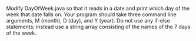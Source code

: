 Modify DayOfWeek.java so that it reads in a date and print which day of the week that date falls on. Your program should take three command line arguments, M (month), D (day), and Y (year). Do not use any if-else statements; instead use a string array consisting of the names of the 7 days of the week.
